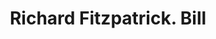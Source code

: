 ---
doi: 10.7916/D8XK9SNQ
date_other: '1890'
date_other_textual: 1890-1899
form: printed ephemera
genre:
- Invoices
name:
- Richard Fitzpatrick
object_in_context_url: https://biggert.cul.columbia.edu/items/view/ave_biggert_01106
subject_hierarchical_geographic:
- New York, New York, United States
subject_name:
- Richard Fitzpatrick
title: Richard Fitzpatrick. Bill
sort_title: Richard Fitzpatrick. Bill
call_number: ave_biggert_01106
coordinates:
- 40.71277777777778,-74.00583333333333
pid: ave_biggert_01106
identifiers: ave_biggert_01106
thumbnail: false
permalink: /biggert/ave_biggert_01106/
layout: iiif-image-page
---